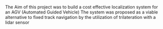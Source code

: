 The Aim of this project was to build a cost effective localization system for an AGV (Automated Guided Vehicle)
The system was proposed as a viable alternative to fixed track navigation by the utilization of trilateration with a lidar sensor
